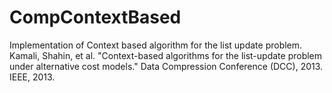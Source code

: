 # CompContextBased
Implementation of Context based algorithm for the list update problem.
Kamali, Shahin, et al. "Context-based algorithms for the list-update problem under alternative cost models." Data Compression Conference (DCC), 2013. IEEE, 2013.
